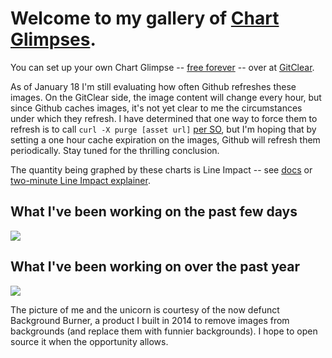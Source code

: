 # Welcome to my gallery of [Chart Glimpses](https://www.gitclear.com/help/share_progress_status_update_via_chart_glimpse_overview). 

You can set up your own Chart Glimpse -- [free forever](https://www.gitclear.com/pricing) -- over at [GitClear](https://www.gitclear.com).  

As of January 18 I'm still evaluating how often Github refreshes these images. On the GitClear side, the image content will change every hour, but since Github caches images, it's not yet clear to me the circumstances under which they refresh. I have determined that one way to force them to refresh is to call `curl -X purge [asset url]` [per SO](https://stackoverflow.com/questions/26898052/how-to-force-image-cache-update-in-readme-rst-on-github), but I'm hoping that by setting a one hour cache expiration on the images, Github will refresh them periodically. Stay tuned for the thrilling conclusion.

The quantity being graphed by these charts is Line Impact -- see [docs](https://www.gitclear.com/line_impact_factors) or [two-minute Line Impact explainer](https://www.youtube.com/watch?v=uW4n3AfEdhI&t=95s). 

## What I've been working on the past few days
<a href='https://www.gitclear.com' target='_blank'><img src='https://www.gitclear.com/chart_glimpses/b02dd34c-b375-42b5-a1c0-bbfaac42917b.png' /></a>

## What I've been working on over the past year
<a href='https://www.gitclear.com' target='_blank'><img src='https://www.gitclear.com/chart_glimpses/547b696c-4872-4b2c-90b7-c1e5079ac533.png' /></a>

The picture of me and the unicorn is courtesy of the now defunct Background Burner, a product I built in 2014 to remove images from backgrounds (and replace them with funnier backgrounds). I hope to open source it when the opportunity allows.

